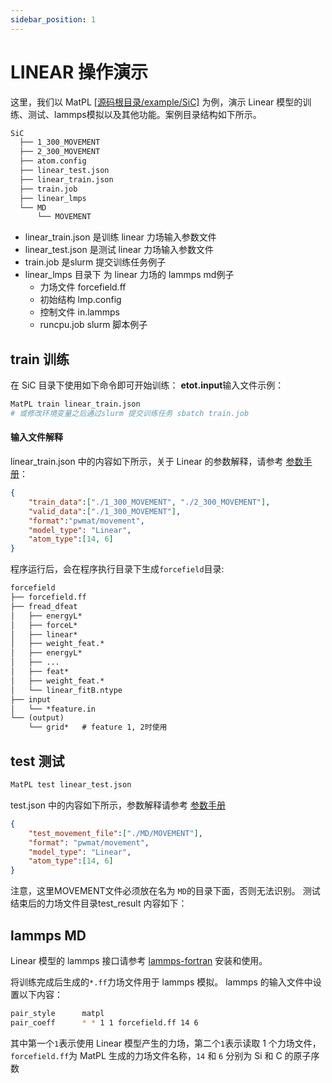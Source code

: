 ```yaml
---
sidebar_position: 1
---
```

# LINEAR 操作演示

这里，我们以 MatPL [[源码根目录/example/SiC]](https://github.com/LonxunQuantum/MatPL/blob/master/example/SiC/) 为例，演示 Linear 模型的训练、测试、lammps模拟以及其他功能。案例目录结构如下所示。

```txt
SiC
  ├── 1_300_MOVEMENT
  ├── 2_300_MOVEMENT
  ├── atom.config
  ├── linear_test.json
  ├── linear_train.json
  ├── train.job
  ├── linear_lmps
  └── MD
      └── MOVEMENT
```
- linear_train.json 是训练 linear 力场输入参数文件
- linear_test.json 是测试 linear 力场输入参数文件
- train.job 是slurm 提交训练任务例子
- linear_lmps 目录下 为 linear 力场的 lammps md例子
  - 力场文件 forcefield.ff
  - 初始结构 lmp.config 
  - 控制文件 in.lammps
  - runcpu.job slurm 脚本例子

## train 训练

在 SiC 目录下使用如下命令即可开始训练：
**etot.input**输入文件示例：

``` bash
MatPL train linear_train.json
# 或修改环境变量之后通过slurm 提交训练任务 sbatch train.job
```

#### 输入文件解释
linear_train.json 中的内容如下所示，关于 Linear 的参数解释，请参考 [参数手册](../../Parameter%20details.md#nn-model)：
```json
{   
    "train_data":["./1_300_MOVEMENT", "./2_300_MOVEMENT"],
    "valid_data":["./1_300_MOVEMENT"],
    "format":"pwmat/movement",
    "model_type": "Linear",
    "atom_type":[14, 6]
}
```
程序运行后，会在程序执行目录下生成`forcefield`目录:

```txt
forcefield
├── forcefield.ff
├── fread_dfeat            
│   ├── energyL*           
│   ├── forceL*            
│   ├── linear*            
│   ├── weight_feat.*      
│   ├── energyL*           
│   ├── ...           
│   ├── feat*          
│   ├── weight_feat.*          
│   └── linear_fitB.ntype     
├── input          
│   └── *feature.in     
└── (output)                     
    └── grid*   # feature 1, 2时使用

```

## test 测试 
``` bash
MatPL test linear_test.json
```
test.json 中的内容如下所示，参数解释请参考 [参数手册](../../Parameter%20details.md)

```json
{   
    "test_movement_file":["./MD/MOVEMENT"],
    "format": "pwmat/movement",
    "model_type": "Linear",
    "atom_type":[14, 6]
}
```
注意，这里MOVEMENT文件必须放在名为 `MD`的目录下面，否则无法识别。
测试结束后的力场文件目录test_result 内容如下：

## lammps MD

Linear 模型的 lammps 接口请参考 [lammps-fortran](https://github.com/LonxunQuantum/lammps-MatPL/blob/fortran/README.md) 安装和使用。

将训练完成后生成的`*.ff`力场文件用于 lammps 模拟。 lammps 的输入文件中设置以下内容：

```bash
pair_style      matpl
pair_coeff      * * 1 1 forcefield.ff 14 6
```

其中第一个`1`表示使用 Linear 模型产生的力场，第二个`1`表示读取 1 个力场文件，`forcefield.ff`为 MatPL 生成的力场文件名称，`14` 和 `6` 分别为 Si 和 C 的原子序数